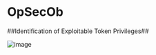 # OpSecOb

##Identification of Exploitable Token Privileges##

![image](https://github.com/andreisss/OpSecOb/assets/10872139/71ca4eb3-0356-4afe-8444-3f24d23af831)
